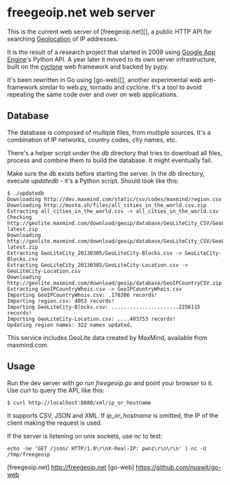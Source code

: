 freegeoip.net web server
========================

This is the current web server of [freegeoip.net][], a public HTTP API for
searching [Geolocation](http://en.wikipedia.org/wiki/Geolocation) of IP
addresses.

It is the result of a research project that started in 2009 using
[Google App Engine](http://en.wikipedia.org/wiki/Geolocation)'s Python API.
A year later it moved to its own server infrastructure, built on the
[cyclone](http://cyclone.io) web framework and backed by pypy.

It's been rewritten in Go using [go-web][], another experimental web
anti-framework similar to web.py, tornado and cyclone. It's a tool to avoid
repeating the same code over and over on web applications.

Database
--------

The database is composed of multiple files, from multiple sources. It's a
combination of IP networks, country codes, city names, etc.

There's a helper script under the _db_ directory that tries to download all
files, process and combine them to build the database. It might eventually
fail.

Make sure the db exists before starting the server. In the _db_ directory,
execute *updatedb* - it's a Python script. Should look like this:

	$ ./updatedb
	Downloading http://dev.maxmind.com/static/csv/codes/maxmind/region.csv
	Downloading http://musta.sh/files/all_cities_in_the_world.csv.zip
	Extracting all_cities_in_the_world.csv -> all_cities_in_the_world.csv
	Checking http://geolite.maxmind.com/download/geoip/database/GeoLiteCity_CSV/GeoLiteCity-latest.zip
	Downloading http://geolite.maxmind.com/download/geoip/database/GeoLiteCity_CSV/GeoLiteCity-latest.zip
	Extracting GeoLiteCity_20130305/GeoLiteCity-Blocks.csv -> GeoLiteCity-Blocks.csv
	Extracting GeoLiteCity_20130305/GeoLiteCity-Location.csv -> GeoLiteCity-Location.csv
	Downloading http://geolite.maxmind.com/download/geoip/database/GeoIPCountryCSV.zip
	Extracting GeoIPCountryWhois.csv -> GeoIPCountryWhois.csv
	Importing GeoIPCountryWhois.csv: .178306 records!
	Importing region.csv: 4053 records!
	Importing GeoLiteCity-Blocks.csv: ......................2256115 records!
	Importing GeoLiteCity-Location.csv: ....403753 records!
	Updating region names: 322 names updated.

This service includes GeoLite data created by MaxMind, available from
maxmind.com.

Usage
-----

Run the dev server with *go run freegeoip.go* and point your browser to it.
Use curl to query the API, like this:

	$ curl http://localhost:8080/xml/ip_or_hostname

It supports CSV, JSON and XML. If *ip_or_hostname* is omitted, the IP of the
client making the request is used.

If the server is listening on unix sockets, use *nc* to test:

	echo -ne 'GET /json/ HTTP/1.0\r\nX-Real-IP: pwnz\r\n\r\n' | nc -U /tmp/freegeoip


[freegeoip.net] http://freegeoip.net
[go-web] https://github.com/nuswit/go-web
